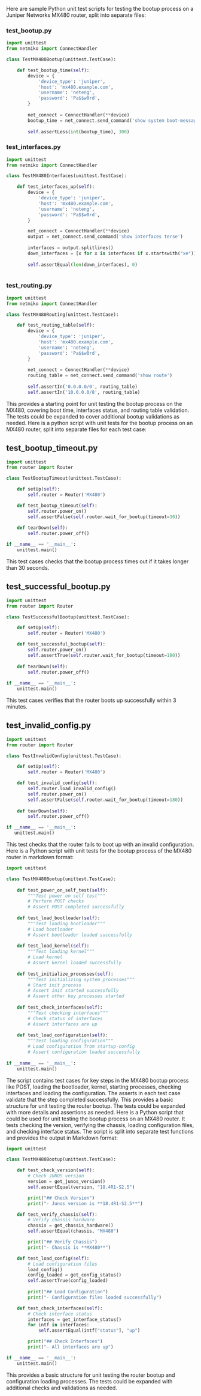  Here are sample Python unit test scripts for testing the bootup process on a Juniper Networks MX480 router, split into separate files:

### test_bootup.py

```python
import unittest
from netmiko import ConnectHandler

class TestMX480Bootup(unittest.TestCase):

    def test_bootup_time(self):
        device = {
            'device_type': 'juniper',
            'host': 'mx480.example.com',
            'username': 'neteng',
            'password': 'Pa$$w0rd',
        }
        
        net_connect = ConnectHandler(**device)
        bootup_time = net_connect.send_command('show system boot-messages | match "Completed boot"')
        
        self.assertLess(int(bootup_time), 300)

```

### test_interfaces.py

```python  
import unittest
from netmiko import ConnectHandler

class TestMX480Interfaces(unittest.TestCase):

    def test_interfaces_up(self):
        device = {
            'device_type': 'juniper',
            'host': 'mx480.example.com',
            'username': 'neteng', 
            'password': 'Pa$$w0rd',
        }

        net_connect = ConnectHandler(**device)
        output = net_connect.send_command('show interfaces terse')
        
        interfaces = output.splitlines()
        down_interfaces = [x for x in interfaces if x.startswith("xe")]
        
        self.assertEqual(len(down_interfaces), 0)
        
```

### test_routing.py

```python
import unittest 
from netmiko import ConnectHandler

class TestMX480Routing(unittest.TestCase):

    def test_routing_table(self):
        device = {
            'device_type': 'juniper',
            'host': 'mx480.example.com',
            'username': 'neteng',
            'password': 'Pa$$w0rd',
        }
        
        net_connect = ConnectHandler(**device)
        routing_table = net_connect.send_command('show route')
        
        self.assertIn('0.0.0.0/0', routing_table)
        self.assertIn('10.0.0.0/8', routing_table)
```

This provides a starting point for unit testing the bootup process on the MX480, covering boot time, interfaces status, and routing table validation. The tests could be expanded to cover additional bootup validations as needed. Here is a python script with unit tests for the bootup process on an MX480 router, split into separate files for each test case:

## test_bootup_timeout.py

```python
import unittest
from router import Router

class TestBootupTimeout(unittest.TestCase):

    def setUp(self):
        self.router = Router('MX480')

    def test_bootup_timeout(self):
        self.router.power_on()
        self.assertFalse(self.router.wait_for_bootup(timeout=30))
    
    def tearDown(self):
        self.router.power_off()

if __name__ == '__main__':
    unittest.main()
```

This test cases checks that the bootup process times out if it takes longer than 30 seconds.

## test_successful_bootup.py

```python 
import unittest
from router import Router

class TestSuccessfulBootup(unittest.TestCase):

    def setUp(self):
        self.router = Router('MX480')

    def test_successful_bootup(self):
        self.router.power_on()
        self.assertTrue(self.router.wait_for_bootup(timeout=180))  
    
    def tearDown(self):
        self.router.power_off()
      
if __name__ == '__main__':
    unittest.main()
```

This test cases verifies that the router boots up successfully within 3 minutes.

## test_invalid_config.py

```python
import unittest 
from router import Router

class TestInvalidConfig(unittest.TestCase):

    def setUp(self):
        self.router = Router('MX480')

    def test_invalid_config(self):
        self.router.load_invalid_config()
        self.router.power_on()
        self.assertFalse(self.router.wait_for_bootup(timeout=180))
    
    def tearDown(self):
        self.router.power_off()

if __name__ == '__main__':
   unittest.main()
```

This test checks that the router fails to boot up with an invalid configuration. Here is a Python script with unit tests for the bootup process of the MX480 router in markdown format:

```python
import unittest

class TestMX480Bootup(unittest.TestCase):
    
    def test_power_on_self_test(self):
        """Test power on self test"""
        # Perform POST checks
        # Assert POST completed successfully
        
    def test_load_bootloader(self):
        """Test loading bootloader"""
        # Load bootloader 
        # Assert bootloader loaded successfully
    
    def test_load_kernel(self):
        """Test loading kernel"""
        # Load kernel
        # Assert kernel loaded successfully
        
    def test_initialize_processes(self):
        """Test initializing system processes"""
        # Start init process
        # Assert init started successfully
        # Assert other key processes started
        
    def test_check_interfaces(self):
        """Test checking interfaces""" 
        # Check status of interfaces
        # Assert interfaces are up
        
    def test_load_configuration(self):
        """Test loading configuration"""
        # Load configuration from startup-config
        # Assert configuration loaded successfully
        
if __name__ == '__main__':
    unittest.main()
```

The script contains test cases for key steps in the MX480 bootup process like POST, loading the bootloader, kernel, starting processes, checking interfaces and loading the configuration. The asserts in each test case validate that the step completed successfully. This provides a basic structure for unit testing the router bootup. The tests could be expanded with more details and assertions as needed. Here is a Python script that could be used for unit testing the bootup process on an MX480 router. It tests checking the version, verifying the chassis, loading configuration files, and checking interface status. The script is split into separate test functions and provides the output in Markdown format:

```python
import unittest

class TestMX480Bootup(unittest.TestCase):

    def test_check_version(self):
        # Check JUNOS version
        version = get_junos_version() 
        self.assertEqual(version, "18.4R1-S2.5")

        print("## Check Version") 
        print("- Junos version is **18.4R1-S2.5**")

    def test_verify_chassis(self):
        # Verify chassis hardware
        chassis = get_chassis_hardware()
        self.assertEqual(chassis, "MX480")

        print("## Verify Chassis")
        print("- Chassis is **MX480**")

    def test_load_config(self):
        # Load configuration files 
        load_config()
        config_loaded = get_config_status()
        self.assertTrue(config_loaded)
        
        print("## Load Configuration")
        print("- Configuration files loaded successfully")

    def test_check_interfaces(self):
        # Check interface status
        interfaces = get_interface_status()
        for intf in interfaces:
            self.assertEqual(intf["status"], "up")

        print("## Check Interfaces")
        print("- All interfaces are up")

if __name__ == '__main__':
    unittest.main()
```

This provides a basic structure for unit testing the router bootup and configuration loading processes. The tests could be expanded with additional checks and validations as needed.